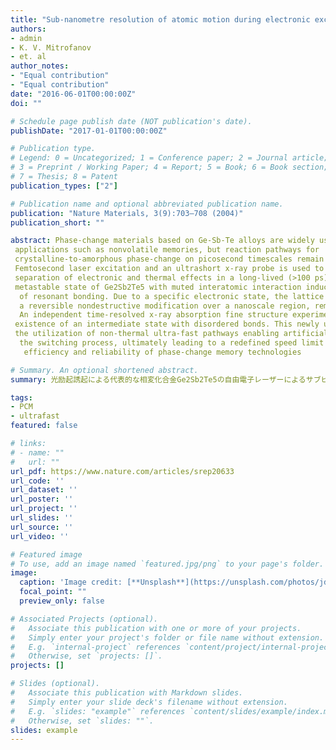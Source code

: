 ```yaml
---
title: "Sub-nanometre resolution of atomic motion during electronic excitation in phase-change materials"
authors:
- admin
- K. V. Mitrofanov
- et. al
author_notes:
- "Equal contribution"
- "Equal contribution"
date: "2016-06-01T00:00:00Z"
doi: ""

# Schedule page publish date (NOT publication's date).
publishDate: "2017-01-01T00:00:00Z"

# Publication type.
# Legend: 0 = Uncategorized; 1 = Conference paper; 2 = Journal article;
# 3 = Preprint / Working Paper; 4 = Report; 5 = Book; 6 = Book section;
# 7 = Thesis; 8 = Patent
publication_types: ["2"]

# Publication name and optional abbreviated publication name.
publication: "Nature Materials, 3(9):703–708 (2004)"
publication_short: ""

abstract: Phase-change materials based on Ge-Sb-Te alloys are widely used in industrial
 applications such as nonvolatile memories, but reaction pathways for 
 crystalline-to-amorphous phase-change on picosecond timescales remain unknown. 
 Femtosecond laser excitation and an ultrashort x-ray probe is used to show the temporal 
 separation of electronic and thermal effects in a long-lived (>100 ps) transient 
 metastable state of Ge2Sb2Te5 with muted interatomic interaction induced by a weakening
  of resonant bonding. Due to a specific electronic state, the lattice undergoes 
  a reversible nondestructive modification over a nanoscale region, remaining cold for 4 ps.
  An independent time-resolved x-ray absorption fine structure experiment confirms the
 existence of an intermediate state with disordered bonds. This newly unveiled effect allows
 the utilization of non-thermal ultra-fast pathways enabling artificial manipulation of
  the switching process, ultimately leading to a redefined speed limit and improved energy
   efficiency and reliability of phase-change memory technologies

# Summary. An optional shortened abstract.
summary: 光励起誘起による代表的な相変化合金Ge2Sb2Te5の自由電子レーザーによるサブピコ秒ダイナミクス研究

tags:
- PCM
- ultrafast
featured: false

# links:
# - name: ""
#   url: ""
url_pdf: https://www.nature.com/articles/srep20633
url_code: ''
url_dataset: ''
url_poster: ''
url_project: ''
url_slides: ''
url_source: ''
url_video: ''

# Featured image
# To use, add an image named `featured.jpg/png` to your page's folder. 
image:
  caption: 'Image credit: [**Unsplash**](https://unsplash.com/photos/jdD8gXaTZsc)'
  focal_point: ""
  preview_only: false

# Associated Projects (optional).
#   Associate this publication with one or more of your projects.
#   Simply enter your project's folder or file name without extension.
#   E.g. `internal-project` references `content/project/internal-project/index.md`.
#   Otherwise, set `projects: []`.
projects: []

# Slides (optional).
#   Associate this publication with Markdown slides.
#   Simply enter your slide deck's filename without extension.
#   E.g. `slides: "example"` references `content/slides/example/index.md`.
#   Otherwise, set `slides: ""`.
slides: example
---
```




